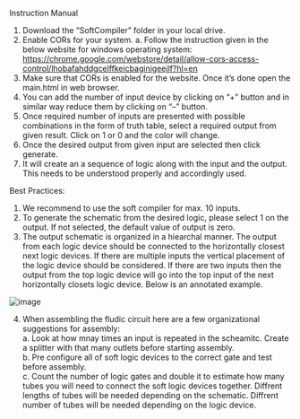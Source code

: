 Instruction Manual
1.	Download the “SoftCompiler” folder in your local drive.
2.	Enable CORs for your system. 
a.	Follow the instruction given in the below website for windows operating system: https://chrome.google.com/webstore/detail/allow-cors-access-control/lhobafahddgcelffkeicbaginigeejlf?hl=en
3.	Make sure that CORs is enabled for the website. Once it’s done open the main.html in web browser. 
4.	You can add the number of input device by clicking on “+” button and in similar way reduce them by clicking on “–” button.
5.	Once required number of inputs are presented with possible combinations in the form of truth table, select a required output from given result. Click on 1 or 0 and the color will change. 
6.	Once the desired output from given input are selected then click generate. 
7.	It will create an a sequence of logic along with the input and the output. This needs to be understood properly and accordingly used.

Best Practices:

1. We recommend to use the soft compiler for max. 10 inputs. 
2. To generate the schematic from the desired logic, please select 1 on the output. If not selected, the default value of output is zero. 
3. The output schematic is organized in a hiearchal manner. The output from each logic device should be connected to the horizontally closest next logic devices. If there are multiple inputs the vertical placement of the logic device should be considered. If there are two inputs then the output from the top logic device will go into the top input of the next horizontally closets logic device. Below is an annotated example. 

![image](https://user-images.githubusercontent.com/68814774/156939979-d4bdefd8-f009-4d04-ab2b-e255c64246d3.png)

4. When assembling the fludic circuit here are a few organizational suggestions for assembly:  
 	a. Look at how mnay times an input is repeated in the scheamitc. Create a splitter with that many outlets before starting assembly.  
 	b. Pre configure all of soft logic devices to the correct gate and test before assembly.  
	c. Count the number of logic gates and double it to estimate how many tubes you will need to connect the soft logic devices together. Diffrent lengths of tubes will be 	needed depending on the schematic. Diffrent number of tubes will be needed depending on the logic device.  
